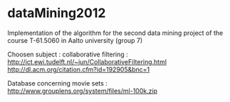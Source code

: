dataMining2012
==============

Implementation of the algorithm for the second data mining project 
of the course T-61.5060 in Aalto university (group 7)

Choosen subject : collaborative filtering :
http://ict.ewi.tudelft.nl/~jun/CollaborativeFiltering.html
http://dl.acm.org/citation.cfm?id=192905&bnc=1

Database concerning movie sets : 
http://www.grouplens.org/system/files/ml-100k.zip
